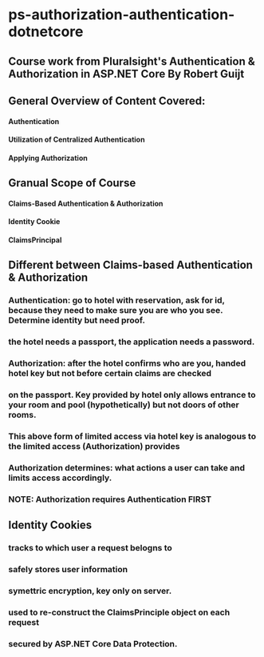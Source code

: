 # ps-authorization-authentication-dotnetcore
## Course work from Pluralsight's Authentication &amp; Authorization in ASP.NET Core By Robert Guijt
## General Overview of Content Covered:
  #### Authentication
  #### Utilization of Centralized Authentication
  #### Applying Authorization

## Granual Scope of Course
#### Claims-Based Authentication &amp; Authorization
#### Identity Cookie
#### ClaimsPrincipal

## Different between Claims-based Authentication &amp; Authorization
### Authentication: go to hotel with reservation, ask for id, because they need to make sure you are who you see. Determine identity but need proof. 
### the hotel needs a passport, the application needs a password.

### Authorization: after the hotel confirms who are you, handed hotel key but not before certain claims are checked
### on the passport. Key provided by hotel only allows entrance to your room and pool (hypothetically) but not doors of other rooms.

### This above form of limited access via hotel key is analogous to the limited access (Authorization) provides
  ### Authorization determines: what actions a user can take and limits access accordingly.
  ### NOTE: Authorization requires Authentication FIRST

## Identity Cookies
  ### tracks to which user a request belogns to
  ### safely stores user information
  ### symettric encryption, key only on server.
  ### used to re-construct the ClaimsPrinciple object on each request
  ### secured by ASP.NET Core Data Protection.

